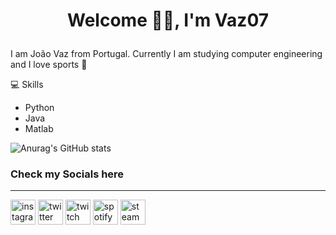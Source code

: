 # <p align=center> Welcome 👋🏼, I'm Vaz07 </p>

I am João Vaz from Portugal. Currently I am studying computer engineering and I love sports 🏀

💻 Skills
* Python
* Java
* Matlab

![Anurag's GitHub stats](https://github-readme-stats.vercel.app/api?username=Vaz07&show_icons=true&theme=dark)
### **Check my Socials here**

---

 [<img src='https://cdn.jsdelivr.net/npm/simple-icons@3.0.1/icons/instagram.svg' alt='instagram' height='40'>](https://www.instagram.com/jvaz010/?hl=pt)
 [<img src='https://cdn.jsdelivr.net/npm/simple-icons@3.0.1/icons/twitter.svg' alt='twitter' height='40'>](https://twitter.com/Jvaz010)
  [<img src='https://cdn.jsdelivr.net/npm/simple-icons@3.0.1/icons/twitch.svg' alt='twitch' height='40'>](https://www.twitch.tv/vaz010)
  [<img src='https://cdn.jsdelivr.net/npm/simple-icons@3.0.1/icons/spotify.svg' alt='spotify' height='40'>](https://open.spotify.com/user/21mbufsyjhclyqebmrtfxljdq)
  [<img src='https://cdn.jsdelivr.net/npm/simple-icons@3.0.1/icons/steam.svg' alt='steam' height='40'>](https://steamcommunity.com/profiles/76561198263199752/)  
  

